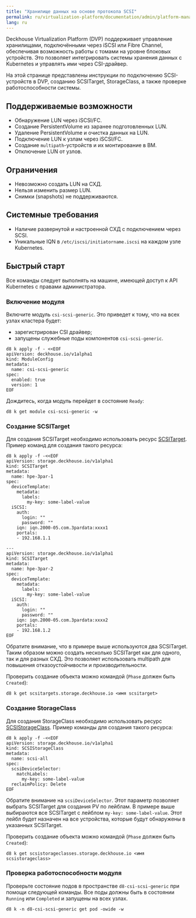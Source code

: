 ```yaml
---
title: "Хранилище данных на основе протокола SCSI"
permalink: ru/virtualization-platform/documentation/admin/platform-management/storage/external/scsi.html
lang: ru
---
```


Deckhouse Virtualization Platform (DVP) поддерживает управление хранилищами, подключёнными через iSCSI или Fibre Channel, обеспечивая возможность работы с томами на уровне блоковых устройств. Это позволяет интегрировать системы хранения данных с Kubernetes и управлять ими через CSI-драйвер.

На этой странице представлены инструкции по подключению SCSI-устройств в DVP, созданию SCSITarget, StorageClass, а также проверке работоспособности системы.

## Поддерживаемые возможности

- Обнаружение LUN через iSCSI/FC.
- Создание PersistentVolume из заранее подготовленных LUN.
- Удаление PersistentVolume и очистка данных на LUN.
- Подключение LUN к узлам через iSCSI/FC.
- Создание `multipath`-устройств и их монтирование в ВМ.
- Отключение LUN от узлов.

## Ограничения

- Невозможно создать LUN на СХД.
- Нельзя изменить размер LUN.
- Снимки (snapshots) не поддерживаются.

## Системные требования

- Наличие развернутой и настроенной СХД с подключением через SCSI.
- Уникальные IQN в `/etc/iscsi/initiatorname.iscsi` на каждом узле Kubernetes.

## Быстрый старт

Все команды следует выполнять на машине, имеющей доступ к API Kubernetes с правами администратора.

### Включение модуля

Включите модуль `csi-scsi-generic`. Это приведет к тому, что на всех узлах кластера будет:

- зарегистрирован CSI драйвер;
- запущены служебные поды компонентов `csi-scsi-generic`.

```shell
d8 k apply -f - <<EOF
apiVersion: deckhouse.io/v1alpha1
kind: ModuleConfig
metadata:
  name: csi-scsi-generic
spec:
  enabled: true
  version: 1
EOF
```

Дождитесь, когда модуль перейдет в состояние `Ready`:

```shell
d8 k get module csi-scsi-generic -w
```

### Создание SCSITarget

Для создания SCSITarget необходимо использовать ресурс [SCSITarget](/products/kubernetes-platform/documentation/v1/modules/csi-scsi-generic/cr.html#scsitarget). Пример команд для создания такого ресурса:

```shell
d8 k apply -f -<<EOF
apiVersion: storage.deckhouse.io/v1alpha1
kind: SCSITarget
metadata:
  name: hpe-3par-1
spec:
  deviceTemplate:
    metadata:
      labels:
        my-key: some-label-value
  iSCSI:
    auth:
      login: ""
      password: ""
    iqn: iqn.2000-05.com.3pardata:xxxx1
    portals:
    - 192.168.1.1

---
apiVersion: storage.deckhouse.io/v1alpha1
kind: SCSITarget
metadata:
  name: hpe-3par-2
spec:
  deviceTemplate:
    metadata:
      labels:
        my-key: some-label-value
  iSCSI:
    auth:
      login: ""
      password: ""
    iqn: iqn.2000-05.com.3pardata:xxxx2
    portals:
    - 192.168.1.2
EOF

```

Обратите внимание, что в примере выше используются два SCSITarget. Таким образом можно создать несколько SCSITarget как для одного, так и для разных СХД. Это позволяет использовать multipath для повышения отказоустойчивости и производительности.

Проверить создание объекта можно командой (`Phase` должен быть `Created`):

```shell
d8 k get scsitargets.storage.deckhouse.io <имя scsitarget>
```

### Создание StorageClass

Для создания StorageClass необходимо использовать ресурс [SCSIStorageClass](/products/kubernetes-platform/documentation/v1/modules/csi-scsi-generic/cr.html#scsistorageclass). Пример команды для создания такого ресурса:

```shell
d8 k apply -f -<<EOF
apiVersion: storage.deckhouse.io/v1alpha1
kind: SCSIStorageClass
metadata:
  name: scsi-all
spec:
  scsiDeviceSelector:
    matchLabels:
      my-key: some-label-value
  reclaimPolicy: Delete
EOF
```

Обратите внимание на `scsiDeviceSelector`. Этот параметр позволяет выбрать SCSITarget для создания PV по лейблам. В примере выше выбираются все SCSITarget с лейблом `my-key: some-label-value`. Этот лейбл будет назначен на все устройства, которые будут обнаружены в указанных SCSITarget.

Проверить создание объекта можно командой (`Phase` должен быть `Created`):

```shell
d8 k get scsistorageclasses.storage.deckhouse.io <имя scsistorageclass>
```

### Проверка работоспособности модуля

Проверьте состояние подов в пространстве `d8-csi-scsi-generic` при помощи следующей команды. Все поды должны быть в состоянии `Running` или `Completed` и запущены на всех узлах.

```shell
d8 k -n d8-csi-scsi-generic get pod -owide -w
```
